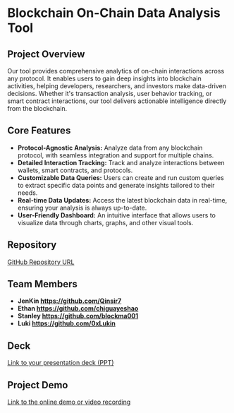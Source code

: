 # Blockchain On-Chain Data Analysis Tool

## Project Overview
Our tool provides comprehensive analytics of on-chain interactions across any protocol. It enables users to gain deep insights into blockchain activities, helping developers, researchers, and investors make data-driven decisions. Whether it's transaction analysis, user behavior tracking, or smart contract interactions, our tool delivers actionable intelligence directly from the blockchain.

## Core Features
- **Protocol-Agnostic Analysis:** Analyze data from any blockchain protocol, with seamless integration and support for multiple chains.
- **Detailed Interaction Tracking:** Track and analyze interactions between wallets, smart contracts, and protocols.
- **Customizable Data Queries:** Users can create and run custom queries to extract specific data points and generate insights tailored to their needs.
- **Real-time Data Updates:** Access the latest blockchain data in real-time, ensuring your analysis is always up-to-date.
- **User-Friendly Dashboard:** An intuitive interface that allows users to visualize data through charts, graphs, and other visual tools.

## Repository
[GitHub Repository URL](https://github.com/chiguayeshao/dapp-forge)

## Team Members
- **JenKin https://github.com/Qinsir7**
- **Ethan https://github.com/chiguayeshao**
- **Stanley https://github.com/blockma001**
- **Luki https://github.com/0xLukin**

## Deck
[Link to your presentation deck (PPT)](https://your-deck-url)  

## Project Demo
[Link to the online demo or video recording](https://github.com/chiguayeshao/dapp-forge)  
